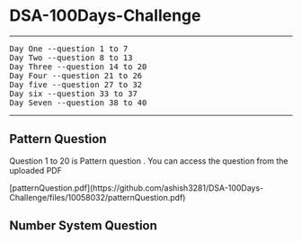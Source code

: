 # DSA-100Days-Challenge
<hr>
<pre>
Day One --question 1 to 7
Day Two --question 8 to 13
Day Three --question 14 to 20
Day Four --question 21 to 26
Day five --question 27 to 32
Day six --question 33 to 37
Day Seven --question 38 to 40
</pre>
<hr>
<h2>Pattern Question</h2>
<p>Question 1 to 20 is Pattern question . You can access the question from the uploaded PDF </p>
[patternQuestion.pdf](https://github.com/ashish3281/DSA-100Days-Challenge/files/10058032/patternQuestion.pdf)
<h2>Number System Question</h2>
